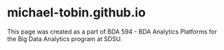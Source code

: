 # michael-tobin.github.io
This page was created as a part of BDA 594 - BDA Analytics Platforms for the Big Data Analytics program at SDSU.
